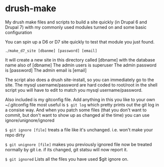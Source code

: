 drush-make
==========

My drush make files and scripts to build a site quickly (in Drupal 6 and Drupal 7) with my commonly used modules turned on and some basic configuration


You can spin up a D6 or D7 site quickly to test that module you just found.

`./make_d7_site [dbanme] [password] [email]`

It will create a new site in this directory called [dbname] with the database name also of [dbname]
The admin users is superuser
The admin password is [password]
The admin email is [email]

The script also does a drush site-install, so you can immediately go to the site.
The mysql username/password are hard coded to root/root in the shell script you will have to edit to match you mysql username/password.


Also included is my gitconfig file.
Add anything in this you like to your own ~/.gitconfig file
most useful is 
`$ git log`
which pretty prints out  the git log in a consise way.
And when you patch some files (that you don't want to commit, but don't want to show up as changed al the time) you can use ignore/unignore/ignored

`$ git ignore [file]`
treats a file like it's unchanged. i.e. won't make your repo dirty

`$ git unignore [file]`
makes you previously ignored file now be treated normally by git i.e. if its changed, git statsu will now report it.

`$ git ignored`
Lists all the files you have used $git ignore on.


